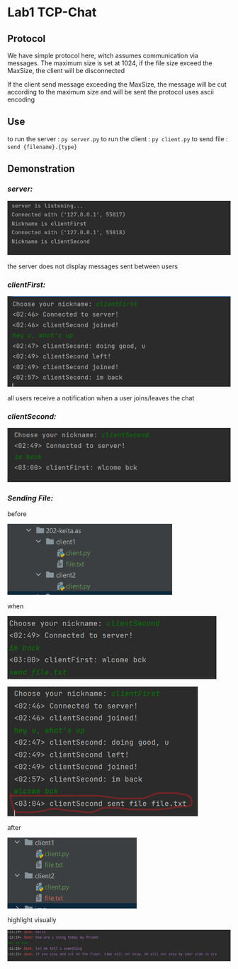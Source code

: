 # Lab1 TCP-Chat

## Protocol
We have simple protocol here, witch assumes communication via messages.
The maximum size is set at 1024, if the file size exceed the MaxSize, the client will be disconnected

If the client send message exceeding the MaxSize, the message will be cut according to the maximum size and will be sent
the protocol uses ascii encoding

## Use
to run the server : `py server.py`
to run the client : `py client.py`
to send file : `send {filename}.{type}`

## Demonstration

### *server:*


![a](img/a.png)

the server does not display messages sent between users

### *clientFirst:*

![b](img/b.png)

all users receive a notification when a user joins/leaves the chat

### *clientSecond:*

![c](img/c.png)

### *Sending File:*

before 

![c](img/d.png)

when

![c](img/e.png)

![c](img/f.png)

after

![c](img/g.png)

highlight visually

![c](img/h.png)